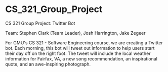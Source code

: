 # CS_321_Group_Project
CS 321 Group Project: Twitter Bot

Team: Stephen Clark (Team Leader), Josh Harrington, Jake Zegeer

For GMU's CS 321 - Software Engineering course, we are creating a Twitter bot. Each morning, this bot will tweet out information to help users start their day off on the right foot. The tweet will include the local weather information for Fairfax, VA, a new song recommendation, an inspirational quote, and an awe-inspiring photograph.

